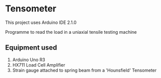 # Tensometer

This project uses Arduino IDE 2.1.0

Programme to read the load in a uniaxial tensile testing machine

## Equipment used
1. Arduino Uno R3
2. HX711 Load Cell Amplifier
3. Strain gauge attached to spring beam from a 'Hounsfield' Tensometer
